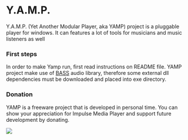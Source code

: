 # Y.A.M.P.
Y.A.M.P. (Yet Another Modular Player, aka YAMP) project is a pluggable player for windows. It can features a lot of tools for musicians and music listeners as well

### First steps
In order to make Yamp run, first read instructions on README file. YAMP project make use of [BASS](http://www.un4seen.com/bass.html) audio library, therefore some external dll dependencies must be downloaded and placed into exe directory.

### Donation
YAMP is a freeware project that is developed in personal time. You can show your appreciation for Impulse Media Player and support future development by donating.

[![](https://camo.githubusercontent.com/f896f7d176663a1559376bb56aac4bdbbbe85ed1/68747470733a2f2f7777772e70617970616c6f626a656374732e636f6d2f656e5f55532f692f62746e2f62746e5f646f6e61746543435f4c472e676966)](https://www.paypal.me/FabrizioStellato/5)

